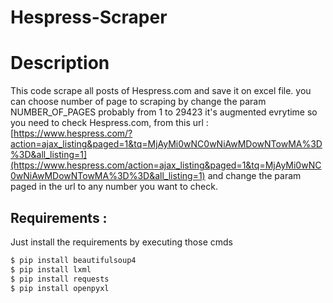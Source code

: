 # Hespress-Scraper

# Description 
This code scrape all posts of Hespress.com and save it on excel file.
you can choose number of page to scraping by change the param NUMBER_OF_PAGES probably from 1 to 29423 it's augmented evrytime so you need to check Hespress.com, from this url : 
[https://www.hespress.com/?action=ajax_listing&paged=1&tq=MjAyMi0wNC0wNiAwMDowNTowMA%3D%3D&all_listing=1](https://www.hespress.com/action=ajax_listing&paged=1&tq=MjAyMi0wNC0wNiAwMDowNTowMA%3D%3D&all_listing=1)
and change the param paged in the url to any number you want to check.

## Requirements :

Just install the requirements by executing those cmds

```bash
$ pip install beautifulsoup4
$ pip install lxml
$ pip install requests
$ pip install openpyxl
```
